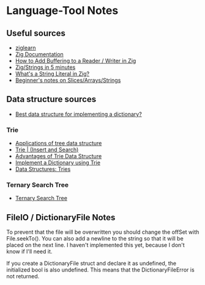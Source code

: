 # Language-Tool Notes

## Useful sources
* [ziglearn](https://ziglearn.org/)
* [Zig Documentation](https://ziglang.org/documentation/)
* [How to Add Buffering to a Reader / Writer in Zig](https://zig.news/kristoff/how-to-add-buffering-to-a-writer-reader-in-zig-7jd)
* [Zig/Strings in 5 minutes](https://www.huy.rocks/everyday/01-04-2022-zig-strings-in-5-minutes)
* [What's a String Literal in Zig?](https://zig.news/kristoff/what-s-a-string-literal-in-zig-31e9)
* [Beginner's notes on Slices/Arrays/Strings](https://zig.news/david_vanderson/beginner-s-notes-on-slices-arrays-strings-5b67)

## Data structure sources

* [Best data structure for implementing a dictionary?](https://stackoverflow.com/a/10017860)

### Trie
* [Applications of tree data structure](https://www.geeksforgeeks.org/applications-of-tree-data-structure/)
* [Trie | (Insert and Search)](https://www.geeksforgeeks.org/trie-insert-and-search/)
* [Advantages of Trie Data Structure](https://www.geeksforgeeks.org/advantages-trie-data-structure/)
* [Implement a Dictionary using Trie](https://www.geeksforgeeks.org/implement-a-dictionary-using-trie/)
* [Data Structures: Tries](https://www.youtube.com/watch?v=zIjfhVPRZCg)

### Ternary Search Tree
* [Ternary Search Tree](https://www.geeksforgeeks.org/ternary-search-tree/)

## FileIO / DictionaryFile Notes
To prevent that the file will be overwritten you should change the offSet with File.seekTo().
You can also add a newline to the string so that it will be placed on the next line.
I haven't implemented this yet, because I don't know if I'll need it.

If you create a DictionaryFile struct and declare it as undefined, the initialized bool is also undefined.
This means that the DictionaryFileError is not returned.
